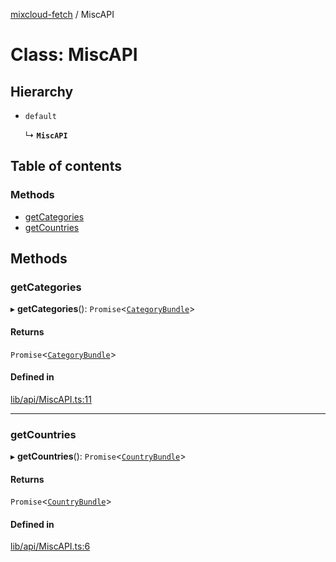 [mixcloud-fetch](../README.md) / MiscAPI

# Class: MiscAPI

## Hierarchy

- `default`

  ↳ **`MiscAPI`**

## Table of contents

### Methods

- [getCategories](MiscAPI.md#getcategories)
- [getCountries](MiscAPI.md#getcountries)

## Methods

### getCategories

▸ **getCategories**(): `Promise`\<[`CategoryBundle`](../README.md#categorybundle)\>

#### Returns

`Promise`\<[`CategoryBundle`](../README.md#categorybundle)\>

#### Defined in

[lib/api/MiscAPI.ts:11](https://github.com/patrickkfkan/mixcloud-fetch/blob/0699b4e/src/lib/api/MiscAPI.ts#L11)

___

### getCountries

▸ **getCountries**(): `Promise`\<[`CountryBundle`](../interfaces/CountryBundle.md)\>

#### Returns

`Promise`\<[`CountryBundle`](../interfaces/CountryBundle.md)\>

#### Defined in

[lib/api/MiscAPI.ts:6](https://github.com/patrickkfkan/mixcloud-fetch/blob/0699b4e/src/lib/api/MiscAPI.ts#L6)
